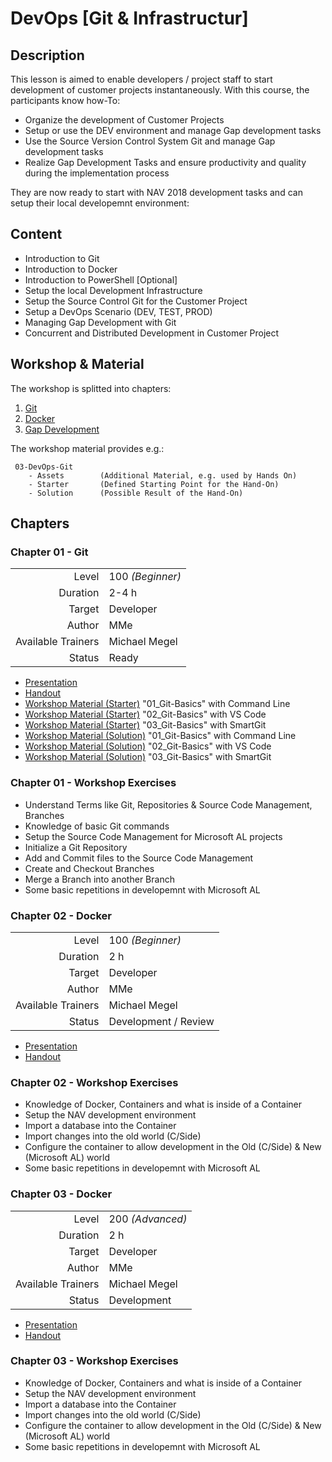 # DevOps [Git & Infrastructur]

## Description

This lesson is aimed to enable developers / project staff to start development of customer projects instantaneously. With this course, the participants know how-To:

* Organize the development of Customer Projects
* Setup or use the DEV environment and manage Gap development tasks
* Use the Source Version Control System Git and manage Gap development tasks
* Realize Gap Development Tasks and ensure productivity and quality during the implementation process

They are now ready to start with NAV 2018 development tasks and can setup their local developemnt environment:

## Content

* Introduction to Git
* Introduction to Docker
* Introduction to PowerShell [Optional] 
* Setup the local Development Infrastructure
* Setup the Source Control Git for the Customer Project
* Setup a DevOps Scenario (DEV, TEST, PROD)
* Managing Gap Development with Git
* Concurrent and Distributed Development in Customer Project

## Workshop & Material

The workshop is splitted into chapters:

1. [Git](#chapter-01-git)
1. [Docker](#chapter-02-docker)
1. [Gap Development](#chapter-03-gap-development)

The workshop material provides e.g.:

```code
 03-DevOps-Git
    - Assets        (Additional Material, e.g. used by Hands On)
    - Starter       (Defined Starting Point for the Hand-On)
    - Solution      (Possible Result of the Hand-On)
```

## Chapters

### Chapter 01 - Git

|||
|-:|:-|
|Level|100 _(Beginner)_|
|Duration|2-4 h|
|Target|Developer|
|Author|MMe|
|Available Trainers|Michael Megel|
|Status|Ready|

* [Presentation](../03-DevOps-Git-01-Git.pptx)
* [Handout](../03-DevOps-Git-01-Git.pdf)
* [Workshop Material (Starter)](./Starter/01_Git-Basics/) "01_Git-Basics" with Command Line
* [Workshop Material (Starter)](./Starter/02_Git-Basics/) "02_Git-Basics" with VS Code
* [Workshop Material (Starter)](./Starter/03_Git-Basics/) "03_Git-Basics" with SmartGit
* [Workshop Material (Solution)](./Solution/01_Git-Basics/) "01_Git-Basics" with Command Line
* [Workshop Material (Solution)](./Solution/02_Git-Basics/) "02_Git-Basics" with VS Code
* [Workshop Material (Solution)](./Solution/03_Git-Basics/) "03_Git-Basics" with SmartGit

### Chapter 01 - Workshop Exercises

* Understand Terms like Git, Repositories & Source Code Management, Branches
* Knowledge of basic Git commands
* Setup the Source Code Management for Microsoft AL projects
* Initialize a Git Repository
* Add and Commit files to the Source Code Management
* Create and Checkout Branches
* Merge a Branch into another Branch
* Some basic repetitions in developemnt with Microsoft AL

### Chapter 02 - Docker

|||
|-:|:-|
|Level|100 _(Beginner)_|
|Duration|2 h|
|Target|Developer|
|Author|MMe|
|Available Trainers|Michael Megel|
|Status|Development / Review|

* [Presentation](../03-DevOps-Git-02-Docker.pptx)
* [Handout](../03-DevOps-Git-02-Docker.pdf)

### Chapter 02 - Workshop Exercises

* Knowledge of Docker, Containers and what is inside of a Container
* Setup the NAV development environment
* Import a database into the Container
* Import changes into the old world (C/Side)
* Configure the container to allow development in the Old (C/Side) & New (Microsoft AL) world
* Some basic repetitions in developemnt with Microsoft AL

### Chapter 03 - Docker

|||
|-:|:-|
|Level|200 _(Advanced)_|
|Duration|2 h|
|Target|Developer|
|Author|MMe|
|Available Trainers|Michael Megel|
|Status|Development|

* [Presentation](../03-DevOps-Infrastructure-&-Git-03-Gap-Development.pptx)
* [Handout](../03-DevOps-Infrastructure-&-Git-03-Gap-Development.pdf)

### Chapter 03 - Workshop Exercises

* Knowledge of Docker, Containers and what is inside of a Container
* Setup the NAV development environment
* Import a database into the Container
* Import changes into the old world (C/Side)
* Configure the container to allow development in the Old (C/Side) & New (Microsoft AL) world
* Some basic repetitions in developemnt with Microsoft AL